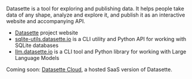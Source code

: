 Datasette is a tool for exploring and publishing data. It helps people take data of any shape, analyze and explore it, and publish it as an interactive website and accompanying API.

- [Datasette](https://datasette.io) project website
- [sqlite-utils.datasette.io](https://sqlite-utils.datasette.io/) is a CLI utility and Python API for working with SQLite databases
- [llm.datasette.io](https://llm.datasette.io/) is a CLI tool and Python library for working with Large Language Models

Coming soon: [Datasette Cloud](https://www.datasette.cloud/), a hosted SaaS version of Datasette.
